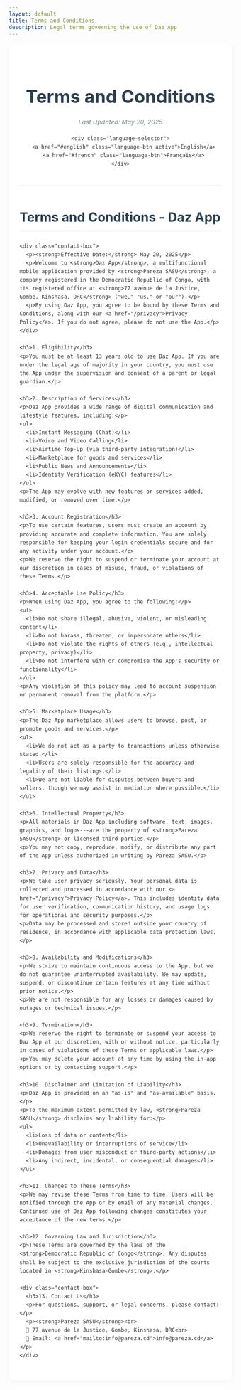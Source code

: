 ```yaml
---
layout: default
title: Terms and Conditions
description: Legal terms governing the use of Daz App
---
```


<style>
  .terms-container {
    max-width: 900px;
    margin: 0 auto;
    padding: 2rem 1.5rem;
    font-family: -apple-system, BlinkMacSystemFont, "Segoe UI", Roboto, Helvetica, Arial, sans-serif;
    line-height: 1.6;
    color: #333;
    background: white;
    box-shadow: 0 2px 10px rgba(0,0,0,0.05);
    border-radius: 8px;
  }
  
  .terms-header {
    text-align: center;
    margin-bottom: 2.5rem;
    padding-bottom: 1.5rem;
    border-bottom: 1px solid #eee;
  }
  
  .terms-header h1 {
    font-size: 2.5rem;
    color: #2c3e50;
    margin-bottom: 0.5rem;
  }
  
  .language-selector {
    display: flex;
    justify-content: center;
    gap: 1rem;
    margin-bottom: 2rem;
  }
  
  .language-btn {
    padding: 0.5rem 1rem;
    background: #f8f9fa;
    border: 1px solid #ddd;
    border-radius: 4px;
    color: #3498db;
    text-decoration: none;
    transition: all 0.2s;
  }
  
  .language-btn:hover, .language-btn.active {
    background: #3498db;
    color: white;
    border-color: #3498db;
  }
  
  .last-updated {
    font-style: italic;
    color: #7f8c8d;
    margin-bottom: 1rem;
  }
  
  h2 {
    color: #2c3e50;
    margin-top: 3rem;
    padding-bottom: 0.5rem;
    border-bottom: 1px solid #eee;
    font-size: 1.8rem;
  }
  
  h3 {
    color: #34495e;
    margin-top: 2rem;
    font-size: 1.4rem;
  }
  
  a {
    color: #3498db;
    text-decoration: none;
    transition: color 0.2s;
  }
  
  a:hover {
    color: #2980b9;
    text-decoration: underline;
  }
  
  .contact-box {
    background-color: #f8f9fa;
    padding: 1.5rem;
    border-radius: 6px;
    margin: 1.5rem 0;
    border-left: 4px solid #3498db;
  }
  
  ul, ol {
    padding-left: 1.5rem;
    margin: 1rem 0;
  }
  
  li {
    margin-bottom: 0.5rem;
  }
  
  @media (max-width: 768px) {
    .terms-container {
      padding: 1.5rem 1rem;
    }
    
    .terms-header h1 {
      font-size: 2rem;
    }
  }
</style>

<div class="terms-container">
  <header class="terms-header">
    <h1>Terms and Conditions</h1>
    <p class="last-updated">Last Updated: May 20, 2025</p>
    
    <div class="language-selector">
      <a href="#english" class="language-btn active">English</a>
      <a href="#french" class="language-btn">Français</a>
    </div>
  </header>

  <section id="english">
    <h2>Terms and Conditions - Daz App</h2>
    
    <div class="contact-box">
      <p><strong>Effective Date:</strong> May 20, 2025</p>
      <p>Welcome to <strong>Daz App</strong>, a multifunctional mobile application provided by <strong>Pareza SASU</strong>, a company registered in the Democratic Republic of Congo, with its registered office at <strong>77 avenue de la Justice, Gombe, Kinshasa, DRC</strong> ("we," "us," or "our").</p>
      <p>By using Daz App, you agree to be bound by these Terms and Conditions, along with our <a href="/privacy">Privacy Policy</a>. If you do not agree, please do not use the App.</p>
    </div>
    
    <h3>1. Eligibility</h3>
    <p>You must be at least 13 years old to use Daz App. If you are under the legal age of majority in your country, you must use the App under the supervision and consent of a parent or legal guardian.</p>
    
    <h3>2. Description of Services</h3>
    <p>Daz App provides a wide range of digital communication and lifestyle features, including:</p>
    <ul>
      <li>Instant Messaging (Chat)</li>
      <li>Voice and Video Calling</li>
      <li>Airtime Top-Up (via third-party integration)</li>
      <li>Marketplace for goods and services</li>
      <li>Public News and Announcements</li>
      <li>Identity Verification (eKYC) features</li>
    </ul>
    <p>The App may evolve with new features or services added, modified, or removed over time.</p>
    
    <h3>3. Account Registration</h3>
    <p>To use certain features, users must create an account by providing accurate and complete information. You are solely responsible for keeping your login credentials secure and for any activity under your account.</p>
    <p>We reserve the right to suspend or terminate your account at our discretion in cases of misuse, fraud, or violations of these Terms.</p>
    
    <h3>4. Acceptable Use Policy</h3>
    <p>When using Daz App, you agree to the following:</p>
    <ul>
      <li>Do not share illegal, abusive, violent, or misleading content</li>
      <li>Do not harass, threaten, or impersonate others</li>
      <li>Do not violate the rights of others (e.g., intellectual property, privacy)</li>
      <li>Do not interfere with or compromise the App's security or functionality</li>
    </ul>
    <p>Any violation of this policy may lead to account suspension or permanent removal from the platform.</p>
    
    <h3>5. Marketplace Usage</h3>
    <p>The Daz App marketplace allows users to browse, post, or promote goods and services.</p>
    <ul>
      <li>We do not act as a party to transactions unless otherwise stated.</li>
      <li>Users are solely responsible for the accuracy and legality of their listings.</li>
      <li>We are not liable for disputes between buyers and sellers, though we may assist in mediation where possible.</li>
    </ul>
    
    <h3>6. Intellectual Property</h3>
    <p>All materials in Daz App including software, text, images, graphics, and logos---are the property of <strong>Pareza SASU</strong> or licensed third parties.</p>
    <p>You may not copy, reproduce, modify, or distribute any part of the App unless authorized in writing by Pareza SASU.</p>
    
    <h3>7. Privacy and Data</h3>
    <p>We take user privacy seriously. Your personal data is collected and processed in accordance with our <a href="/privacy">Privacy Policy</a>. This includes identity data for user verification, communication history, and usage logs for operational and security purposes.</p>
    <p>Data may be processed and stored outside your country of residence, in accordance with applicable data protection laws.</p>
    
    <h3>8. Availability and Modifications</h3>
    <p>We strive to maintain continuous access to the App, but we do not guarantee uninterrupted availability. We may update, suspend, or discontinue certain features at any time without prior notice.</p>
    <p>We are not responsible for any losses or damages caused by outages or technical issues.</p>
    
    <h3>9. Termination</h3>
    <p>We reserve the right to terminate or suspend your access to Daz App at our discretion, with or without notice, particularly in cases of violations of these Terms or applicable laws.</p>
    <p>You may delete your account at any time by using the in-app options or by contacting support.</p>
    
    <h3>10. Disclaimer and Limitation of Liability</h3>
    <p>Daz App is provided on an "as-is" and "as-available" basis.</p>
    <p>To the maximum extent permitted by law, <strong>Pareza SASU</strong> disclaims any liability for:</p>
    <ul>
      <li>Loss of data or content</li>
      <li>Unavailability or interruptions of service</li>
      <li>Damages from user misconduct or third-party actions</li>
      <li>Any indirect, incidental, or consequential damages</li>
    </ul>
    
    <h3>11. Changes to These Terms</h3>
    <p>We may revise these Terms from time to time. Users will be notified through the App or by email of any material changes. Continued use of Daz App following changes constitutes your acceptance of the new terms.</p>
    
    <h3>12. Governing Law and Jurisdiction</h3>
    <p>These Terms are governed by the laws of the <strong>Democratic Republic of Congo</strong>. Any disputes shall be subject to the exclusive jurisdiction of the courts located in <strong>Kinshasa-Gombe</strong>.</p>
    
    <div class="contact-box">
      <h3>13. Contact Us</h3>
      <p>For questions, support, or legal concerns, please contact:</p>
      <p><strong>Pareza SASU</strong><br>
      📍 77 avenue de la Justice, Gombe, Kinshasa, DRC<br>
      📧 Email: <a href="mailto:info@pareza.cd">info@pareza.cd</a></p>
    </div>
  </section>

  <section id="french" style="display: none;">
    <h2>Conditions Générales d'Utilisation - Daz App</h2>
    
    <div class="contact-box">
      <p><strong>Date d'entrée en vigueur :</strong> 20 mai 2025</p>
      <p>Bienvenue sur <strong>Daz App</strong>, une application mobile multifonctionnelle proposée par <strong>Pareza SASU</strong>, société enregistrée en République Démocratique du Congo, dont le siège est situé au <strong>77, avenue de la Justice, Gombe, Kinshasa, RDC</strong> (« nous », « notre », ou « nos »).</p>
      <p>En utilisant Daz App, vous acceptez de vous conformer aux présentes Conditions Générales d'Utilisation ainsi qu'à notre <a href="/privacy">Politique de Confidentialité</a>. Si vous n'acceptez pas ces conditions, veuillez ne pas utiliser l'application.</p>
    </div>
    
    <h3>1. Conditions d'éligibilité</h3>
    <p>L'utilisation de Daz App est réservée aux personnes âgées d'au moins 13 ans. Si vous êtes mineur(e) dans votre juridiction, l'utilisation de l'application doit se faire sous la supervision et avec l'autorisation d'un parent ou tuteur légal.</p>
    
    <h3>2. Description des services</h3>
    <p>Daz App offre une gamme variée de fonctionnalités numériques et sociales, notamment :</p>
    <ul>
      <li>Messagerie instantanée (chat)</li>
      <li>Appels vocaux et vidéos</li>
      <li>Recharge de crédit téléphonique (via intégration tierce)</li>
      <li>Marketplace pour biens et services</li>
      <li>Annonces publiques et notifications</li>
      <li>Fonctionnalité d'identification et de vérification (eKYC)</li>
    </ul>
    <p>Les fonctionnalités peuvent être modifiées, supprimées ou ajoutées à tout moment sans préavis.</p>
    
    <h3>3. Création de compte</h3>
    <p>Pour accéder à certaines fonctionnalités, vous devez créer un compte en fournissant des informations exactes et à jour. Vous êtes responsable de la sécurité de vos identifiants de connexion et de toute activité effectuée via votre compte.</p>
    <p>Nous nous réservons le droit de suspendre ou de supprimer un compte en cas d'utilisation abusive, frauduleuse ou de non-respect des présentes conditions.</p>
    
    <h3>4. Règles d'utilisation</h3>
    <p>En utilisant Daz App, vous vous engagez à :</p>
    <ul>
      <li>Ne pas publier de contenu illégal, diffamatoire, violent ou trompeur</li>
      <li>Ne pas harceler, menacer ou usurper l'identité d'autrui</li>
      <li>Respecter les droits d'autrui, y compris la vie privée et la propriété intellectuelle</li>
      <li>Ne pas compromettre ou perturber le fonctionnement de l'application</li>
    </ul>
    <p>Le non-respect de ces règles peut entraîner une suspension ou une suppression définitive de votre compte.</p>
    
    <h3>5. Utilisation du Marketplace</h3>
    <p>Le Marketplace intégré à Daz App permet aux utilisateurs de publier, consulter ou promouvoir des biens et services.</p>
    <ul>
      <li>Nous n'intervenons pas comme partie dans les transactions, sauf mention contraire.</li>
      <li>Chaque utilisateur est responsable du contenu, de la légalité et de l'exactitude de ses annonces.</li>
      <li>En cas de litige entre utilisateurs, nous pouvons intervenir à titre de médiateur sans obligation légale.</li>
    </ul>
    
    <h3>6. Propriété intellectuelle</h3>
    <p>L'ensemble du contenu de Daz App (textes, graphiques, logos, interfaces, logiciels, etc.) est la propriété exclusive de <strong>Pareza SASU</strong> ou est utilisé sous licence.</p>
    <p>Toute reproduction, modification ou distribution sans autorisation écrite est strictement interdite.</p>
    
    <h3>7. Données personnelles et confidentialité</h3>
    <p>Vos données personnelles sont collectées et traitées conformément à notre <a href="/privacy">Politique de Confidentialité</a>. Cela inclut les données d'identification, d'activité, et de sécurité nécessaires au bon fonctionnement de l'application.</p>
    <p>Vos données peuvent être transférées et stockées en dehors de votre pays de résidence, dans le respect des lois applicables en matière de protection des données.</p>
    
    <h3>8. Disponibilité et modifications</h3>
    <p>Nous nous efforçons d'assurer une accessibilité continue de l'application, mais ne garantissons pas l'absence d'interruptions. Nous nous réservons le droit de modifier, suspendre ou interrompre certaines fonctionnalités à tout moment.</p>
    <p>Nous déclinons toute responsabilité en cas de perte ou dommage résultant d'une indisponibilité temporaire ou de dysfonctionnements techniques.</p>
    
    <h3>9. Résiliation</h3>
    <p>Nous pouvons suspendre ou supprimer votre accès à Daz App à tout moment, avec ou sans préavis, en cas de violation des présentes Conditions ou de comportement inapproprié.</p>
    <p>Vous pouvez également supprimer votre compte à tout moment via l'application ou en nous contactant.</p>
    
    <h3>10. Limitation de responsabilité</h3>
    <p>L'application est fournie « en l'état » et « selon disponibilité ».</p>
    <p>Dans les limites autorisées par la loi, <strong>Pareza SASU</strong> décline toute responsabilité en cas de :</p>
    <ul>
      <li>Perte de données ou de contenu</li>
      <li>Indisponibilité temporaire ou permanente de services</li>
      <li>Dommages causés par une mauvaise utilisation de l'application ou des services tiers</li>
      <li>Préjudices indirects ou consécutifs</li>
    </ul>
    
    <h3>11. Modifications des Conditions</h3>
    <p>Nous nous réservons le droit de mettre à jour ces Conditions à tout moment. Toute modification importante fera l'objet d'une notification via l'application ou par e-mail. En continuant à utiliser Daz App, vous acceptez les conditions mises à jour.</p>
    
    <h3>12. Droit applicable et juridiction compétente</h3>
    <p>Les présentes Conditions sont régies par le droit de la <strong>République Démocratique du Congo</strong>. Tout litige relatif à leur application ou à l'utilisation de Daz App sera soumis aux tribunaux compétents de <strong>Kinshasa-Gombe</strong>.</p>
    
    <div class="contact-box">
      <h3>13. Contact</h3>
      <p>Pour toute question, demande d'assistance ou réclamation :</p>
      <p><strong>Pareza SASU</strong><br>
      📍 77, avenue de la Justice, Gombe, Kinshasa, RDC<br>
      📧 Email : <a href="mailto:info@parezagroup.com">info@parezagroup.com</a></p>
    </div>
  </section>
</div>

<script>
  document.addEventListener('DOMContentLoaded', function() {
    const englishBtn = document.querySelector('a[href="#english"]');
    const frenchBtn = document.querySelector('a[href="#french"]');
    const englishSection = document.getElementById('english');
    const frenchSection = document.getElementById('french');
    
    function showEnglish() {
      englishSection.style.display = 'block';
      frenchSection.style.display = 'none';
      englishBtn.classList.add('active');
      frenchBtn.classList.remove('active');
    }
    
    function showFrench() {
      englishSection.style.display = 'none';
      frenchSection.style.display = 'block';
      englishBtn.classList.remove('active');
      frenchBtn.classList.add('active');
    }
    
    englishBtn.addEventListener('click', function(e) {
      e.preventDefault();
      showEnglish();
    });
    
    frenchBtn.addEventListener('click', function(e) {
      e.preventDefault();
      showFrench();
    });
    
    // Check URL hash on load
    if (window.location.hash === '#french') {
      showFrench();
    } else {
      showEnglish();
    }
  });
</script>
